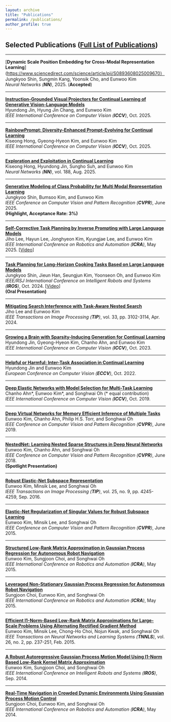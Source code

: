 ```yaml
---
layout: archive
title: "Publications"
permalink: /publications/
author_profile: true
---
```


## Selected Publications ([Full List of Publications](http://vllab-cau.github.io/publications/international-publications))
-----
[**Dynamic Scale Position Embedding for Cross-Modal Representation Learning**](https://www.sciencedirect.com/science/article/pii/S0893608025009670）         
  Jungkyoo Shin, Sungmin Kang, Yoonsik Cho, and Eunwoo Kim         
  *Neural Networks (**NN**)*, 2025. (**Accepted**)

-----
[**Instruction-Grounded Visual Projectors for Continual Learning of Generative Vision-Language Models**](https://arxiv.org/abs/2508.00260)           
  Hyundong Jin, Hyung Jin Chang, and Eunwoo Kim           
  *IEEE International Conference on Computer Vision (**ICCV**)*, Oct. 2025.

-----
[**RainbowPrompt: Diversity-Enhanced Prompt-Evolving for Continual Learning**](https://arxiv.org/abs/2507.22553)           
  Kiseong Hong, Gyeong-Hyeon Kim, and Eunwoo Kim           
  *IEEE International Conference on Computer Vision (**ICCV**)*, Oct. 2025.

-----
[**Exploration and Exploitation in Continual Learning**](https://www.sciencedirect.com/science/article/pii/S0893608025003235)         
  Kiseong Hong, Hyundong Jin, Sungho Suh, and Eunwoo Kim       
  *Neural Networks (**NN**)*, vol. 188, Aug. 2025.

-----
[**Generative Modeling of Class Probability for Multi Modal Representation Learning**](https://openaccess.thecvf.com/content/CVPR2025/html/Shin_Generative_Modeling_of_Class_Probability_for_Multi-Modal_Representation_Learning_CVPR_2025_paper.html)        
  Jungkyoo Shin, Bumsoo Kim, and Eunwoo Kim           
  *IEEE Conference on Computer Vision and Pattern Recognition (**CVPR**)*, June 2025.         
  **(Highlight, Acceptance Rate: 3%)**

-----
[**Self-Corrective Task Planning by Inverse Prompting with Large Language Models**](https://ieeexplore.ieee.org/document/11128028)        
  Jiho Lee, Hayun Lee, Jonghyeon Kim, Kyungjae Lee, and Eunwoo Kim           
  *IEEE International Conference on Robotics and Automation (**ICRA**)*, May 2025. [[Video](https://youtu.be/TyFp6bzquZA)]

-----
[**Task Planning for Long-Horizon Cooking Tasks Based on Large Language Models**](https://ieeexplore.ieee.org/document/10801687)         
  Jungkyoo Shin, Jieun Han, Seungjun Kim, Yoonseon Oh, and Eunwoo Kim      
   *IEEE/RSJ International Conference on Intelligent Robots and Systems (**IROS**)*, Oct. 2024. [[Video](https://www.youtube.com/watch?v=T8uL8mqWd4E)]        
   **(Oral Presentation)**

-----
[**Mitigating Search Interference with Task-Aware Nested Search**](https://ieeexplore.ieee.org/document/10508322)         
  Jiho Lee and Eunwoo Kim      
   *IEEE Transactions on Image Processing (**TIP**)*, vol. 33, pp. 3102-3114, Apr. 2024.

-----
[**Growing a Brain with Sparsity-Inducing Generation for Continual Learning**](https://openaccess.thecvf.com/content/ICCV2023/html/Jin_Growing_a_Brain_with_Sparsity-Inducing_Generation_for_Continual_Learning_ICCV_2023_paper.html)         
  Hyundong Jin, Gyeong-Hyeon Kim, Chanho Ahn, and Eunwoo Kim       
   *IEEE International Conference on Computer Vision (**ICCV**)*, Oct. 2023.

-----
[**Helpful or Harmful: Inter-Task Association in Continual Learning**](https://link.springer.com/chapter/10.1007/978-3-031-20083-0_31)       
  Hyundong Jin and Eunwoo Kim       
   *European Conference on Computer Vision (**ECCV**)*, Oct. 2022.

-----
[**Deep Elastic Networks with Model Selection for Multi-Task Learning**](https://arxiv.org/abs/1909.04860)           
   Chanho Ahn\*, Eunwoo Kim\*, and Songhwai Oh (\* equal contribution)      
   *IEEE International Conference on Computer Vision (**ICCV**)*, Oct. 2019.     

-----
[**Deep Virtual Networks for Memory Efficient Inference of Multiple Tasks**](https://arxiv.org/abs/1904.04562)      
   Eunwoo Kim, Chanho Ahn, Philip H.S. Torr, and Songhwai Oh     
   *IEEE Conference on Computer Vision and Pattern Recognition (**CVPR**)*, June 2019.
   
-----
[**NestedNet: Learning Nested Sparse Structures in Deep Neural Networks**](https://arxiv.org/abs/1712.03781)       
   Eunwoo Kim, Chanho Ahn, and Songhwai Oh      
   *IEEE Conference on Computer Vision and Pattern Recognition (**CVPR**)*, June 2018.   
   **(Spotlight Presentation)**   

-----
[**Robust Elastic-Net Subspace Representation**](https://ieeexplore.ieee.org/document/7506231)       
   Eunwoo Kim, Minsik Lee, and Songhwai Oh      
   *IEEE Transactions on Image Processing (**TIP**)*, vol.  25, no. 9, pp. 4245-4259, Sep. 2016.
   
-----
[**Elastic-Net Regularization of Singular Values for Robust Subspace Learning**](https://www.cv-foundation.org/openaccess/content_cvpr_2015/papers/Kim_Elastic-Net_Regularization_of_2015_CVPR_paper.pdf)       
   Eunwoo Kim, Minsik Lee, and Songhwai Oh      
   *IEEE Conference on Computer Vision and Pattern Recognition (**CVPR**)*, June 2015.

-----
[**Structured Low-Rank Matrix Approximation in Gaussian Process Regression for Autonomous Robot Navigation**](https://ieeexplore.ieee.org/document/7138982)        
   Eunwoo Kim, Sungjoon Choi, and Songhwai Oh    
   *IEEE International Conference on Robotics and Automation (**ICRA**)*, May 2015.

-----
[**Leveraged Non-Stationary Gaussian Process Regression for Autonomous Robot Navigation**](https://ieeexplore.ieee.org/document/7139222)       
   Sungjoon Choi, Eunwoo Kim, and Songhwai Oh      
   *IEEE International Conference on Robotics and Automation (**ICRA**)*, May 2015.
   
-----
[**Efficient l1-Norm-Based Low-Rank Matrix Approximations for Large-Scale Problems Using Alternating Rectified Gradient Method**](https://ieeexplore.ieee.org/abstract/document/6784021)       
   Eunwoo Kim, Minsik Lee, Chong-Ho Choi, Nojun Kwak, and Songhwai Oh     
   *IEEE Transactions on Neural Networks and Learning Systems (**TNNLS**)*, vol. 26, no. 2, pp. 237-251, Feb. 2015.

-----
[**A Robust Autoregressive Gaussian Process Motion Model Using l1-Norm Based Low-Rank Kernel Matrix Approximation**](https://ieeexplore.ieee.org/document/6943184)       
   Eunwoo Kim, Sungjoon Choi, and Songhwai Oh       
   *IEEE International Conference on Intelligent Robots and Systems (**IROS**)*, Sep. 2014.

-----
[**Real-Time Navigation in Crowded Dynamic Environments Using Gaussian Process Motion Control**](https://ieeexplore.ieee.org/document/6907322)       
   Sungjoon Choi, Eunwoo Kim, and Songhwai Oh      
   *IEEE International Conference on Robotics and Automation (**ICRA**)*, May 2014.


